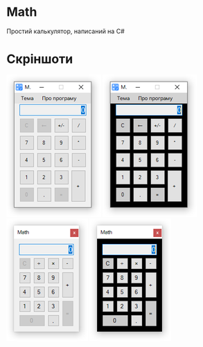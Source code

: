 # Math
Простий калькулятор, написаний на C#
# Скріншоти
![](https://github.com/MaksimCeleron/Math/blob/826b5d47fa245dfda4a9ea0c4c69d8f7563df8f3/Screenshot_1_Light.png) ![](https://github.com/MaksimCeleron/Math/blob/826b5d47fa245dfda4a9ea0c4c69d8f7563df8f3/Screenshot_1_Dark.png) ![](https://github.com/MaksimCeleron/Math/blob/826b5d47fa245dfda4a9ea0c4c69d8f7563df8f3/Screenshot_2_Light.png) ![](https://github.com/MaksimCeleron/Math/blob/826b5d47fa245dfda4a9ea0c4c69d8f7563df8f3/Screenshot_2_Dark.png)
